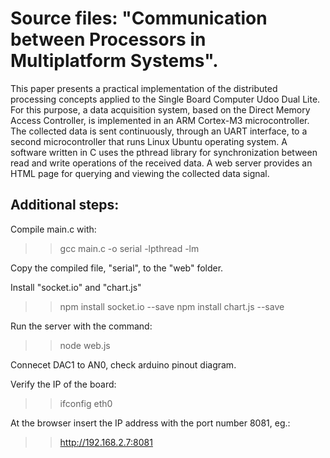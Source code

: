 # Source files: "Communication between Processors in Multiplatform Systems".

This paper presents a practical implementation of the distributed processing concepts applied to the Single Board Computer Udoo Dual Lite. For this purpose, a data acquisition system, based on the Direct Memory Access Controller, is implemented in an ARM Cortex-M3 microcontroller. The collected data is sent continuously, through an UART interface, to a second microcontroller that runs Linux Ubuntu operating system. A software written in C uses the pthread library for synchronization between read and write operations of the received data. A web server provides an HTML page for querying and viewing the collected data signal.

## Additional steps:

Compile main.c with:

  >> gcc main.c -o serial -lpthread -lm
  
Copy the compiled file, "serial", to the "web" folder.

Install "socket.io" and "chart.js"

  >> npm install socket.io --save
  >> npm install chart.js --save
  
Run the server with the command:

  >> node web.js
  
Connecet DAC1 to AN0, check arduino pinout diagram.

Verify the IP of the board:

  >> ifconfig eth0 
  
At the browser insert the IP address with the port number 8081, eg.:

  >> http://192.168.2.7:8081
